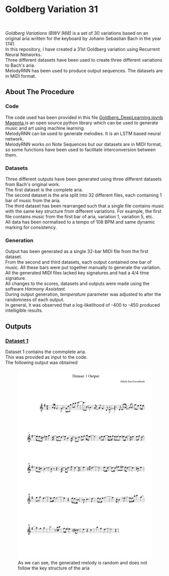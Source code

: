 <h1>Goldberg Variation 31</h1>
<br>
<p><em>Goldberg Variations (BWV 988)</em> is a set of 30 variations based on an original aria written for the keyboard by Johann Sebastian Bach in the year 1741.<br>
  In this repository, I have created a 31st Goldberg variation using Recurrent Neural Networks.<br>
  Three different datasets have been used to create three different variations to Bach's aria.
<br>
  MelodyRNN has been used to produce output sequences. The datasets are in MIDI format.<br>
  </p>
  
  <h2>About The Procedure</h2>
  <h3>Code</h3>
  <p>The code used has been provided in this file <a href="https://github.com/sakethram88/Goldberg_DeepLearning/blob/master/Goldberg_DeepLearning.ipynb">Goldberg_DeepLearning.ipynb</a><br>
  <a href="https://magenta.tensorflow.org/"> Magenta </a> is an open source python library which can be used to generate music and art using machine learning.
  <br>MelodyRNN can be used to generate melodies. It is an LSTM based neural network.
  <br>
  MelodyRNN works on Note Sequences but our datasets are in MIDI format, so some functions have been used to facilitate interconversion between them.<br></p>
  
  <h3>Datasets</h3>
  <p>
  Three different outputs have been generated using three different datasets from Bach's original work. <br>
  The first dataset is the complete aria.<br>
  The second dataset is the aria split into 32 different files, each containing 1 bar of music from the aria.<br>
  The third dataset has been rearranged such that a single file contains music with the same key structure from different variations. For example, the first file contains music from the first bar of aria, variation 1, variation 5, etc. <br>
  All data has been normalised to a tempo of 108 BPM and same dynamic marking for consistency.
  </p>
  
  <h3>Generation</h3>
  <p>Output has been generated as a single 32-bar MIDI file from the first dataset.<br>
  From the second and third datasets, each output contained one bar of music. All these bars were put together manually to generate the variation.<br>
  All the generated MIDI files lacked key signatures and had a 4/4 time signature. <br>
  All changes to the scores, datasets and outputs were made using the software <em>Harmony Assistant.</em><br>
  During output generation, <em>temperature</em> parameter was adjusted to alter the randomness of each output.<br>
  In general, it was observed that a log-likelihood of -400 to -450 produced intelligible results.</p>
  
  
  
  <h2>Outputs</h2>
  <h3><a href="https://github.com/sakethram88/Goldberg_DeepLearning/tree/master/Dataset%201">Dataset 1</a></h3>
  <p>Dataset 1 contains the commplete aria.<br>
  This was provided as input to the code.<br>
The following output was obtained</p>
<figure>
  <img src="https://github.com/sakethram88/Goldberg_DeepLearning/blob/master/Dataset%201/Dataset%201%20Output/Dataset%201%20Output%20Score/Dataset%201%20Output.png">
  <figcaption>As we can see, the generated melody is random and does not follow the key structure of the aria</figcaption>
</figure>

  
